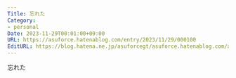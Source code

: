 ```yaml
---
Title: 忘れた
Category:
- personal
Date: 2023-11-29T00:01:00+09:00
URL: https://asuforce.hatenablog.com/entry/2023/11/29/000100
EditURL: https://blog.hatena.ne.jp/asuforcegt/asuforce.hatenablog.com/atom/entry/6801883189063248424
---
```


忘れた
